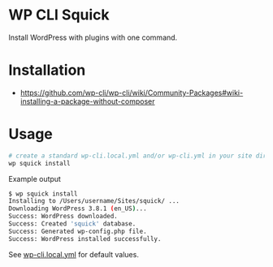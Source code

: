 WP CLI Squick
====================

Install WordPress with plugins with one command.

Installation
============

 * https://github.com/wp-cli/wp-cli/wiki/Community-Packages#wiki-installing-a-package-without-composer

Usage
=====

```bash
# create a standard wp-cli.local.yml and/or wp-cli.yml in your site directory then ...
wp squick install
```

Example output

```bash
$ wp squick install
Installing to /Users/username/Sites/squick/ ...
Downloading WordPress 3.8.1 (en_US)...
Success: WordPress downloaded.
Success: Created 'squick' database.
Success: Generated wp-config.php file.
Success: WordPress installed successfully.
```

See [wp-cli.local.yml](https://github.com/philcook/squick/blob/master/wp-cli.local.yml)
for default values.
